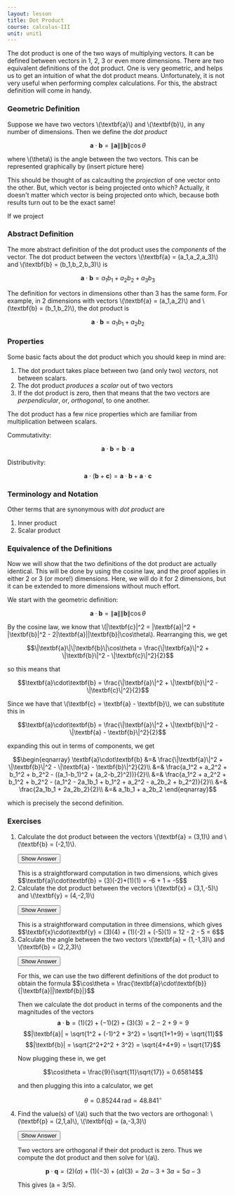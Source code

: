 ```yaml
---
layout: lesson
title: Dot Product
course: calculus-III
unit: unit1
---
```


The dot product is one of the two ways of multiplying vectors. It can be defined between vectors in 1, 2, 3 or even more dimensions. There are two equivalent definitions of the dot product. One is very geometric, and helps us to get an intuition of what the dot product means. Unfortunately, it is not very useful when performing complex calculations. For this, the abstract definition will come in handy. 

### Geometric Definition
Suppose we have two vectors \\(\textbf{a}\\) and \\(\textbf{b}\\), in any number of dimensions. Then we define the *dot product*

$$\textbf{a}\cdot\textbf{b} = \|\textbf{a}\|\|\textbf{b}\|\cos\theta$$

where \\(\theta\\) is the angle between the two vectors. This can be represented graphically by (insert picture here)

This should be thought of as calcaulting the *projection* of one vector onto the other. But, which vector is being projected onto which? Actually, it doesn't matter which vector is being projected onto which, because both results turn out to be the exact same!

If we project 

### Abstract Definition
The more abstract definition of the dot product uses the *components* of the vector. The dot product between the vectors \\(\textbf{a} = (a_1,a_2,a_3)\\) and \\(\textbf{b} = (b_1,b_2,b_3)\\) is 

$$\textbf{a}\cdot\textbf{b} = a_1b_1 + a_2b_2 + a_3b_3$$

The definition for vectors in dimensions other than 3 has the same form. For example, in 2 dimensions with vectors \\(\textbf{a} = (a_1,a_2)\\) and \\(\textbf{b} = (b_1,b_2)\\), the dot product is 

$$\textbf{a}\cdot\textbf{b} = a_1b_1 + a_2b_2$$

### Properties

Some basic facts about the dot product which you should keep in mind are:

1. The dot product takes place between two (and only two) *vectors*, not between scalars. 
2. The dot product *produces* a *scalar* out of two vectors
3. If the dot product is zero, then that means that the two vectors are *perpendicular*, or, *orthogonal*, to one another.

The dot product has a few nice properties which are familiar from multiplication between scalars. 

Commutativity: 

$$\textbf{a}\cdot\textbf{b} = \textbf{b}\cdot\textbf{a}$$

Distributivity: 

$$\textbf{a}\cdot(\textbf{b} + \textbf{c}) = \textbf{a}\cdot\textbf{b} + \textbf{a}\cdot\textbf{c}$$

### Terminology and Notation
Other terms that are synonymous with *dot product* are

1. Inner product
2. Scalar product

### Equivalence of the Definitions
Now we will show that the two definitions of the dot product are actually identical. This will be done by using the cosine law, and the proof applies in either 2 or 3 (or more!) dimensions. Here, we will do it for 2 dimensions, but it can be extended to more dimensions without much effort.

We start with the geometric definition: 

$$\textbf{a}\cdot\textbf{b} = \|\textbf{a}\|\|\textbf{b}\|\cos\theta$$

By the cosine law, we know that \\(\|\textbf{c}\|^2 = \|\textbf{a}\|^2 + \|\textbf{b}\|^2 - 2\|\textbf{a}\|\|\textbf{b}\|\cos\theta\\). Rearranging this, we get 

$$\|\textbf{a}\|\|\textbf{b}\|\cos\theta = \frac{\|\textbf{a}\|^2 + \|\textbf{b}\|^2 - \|\textbf{c}\|^2}{2}$$

so this means that 

$$\textbf{a}\cdot\textbf{b} = \frac{\|\textbf{a}\|^2 + \|\textbf{b}\|^2 - \|\textbf{c}\|^2}{2}$$

Since we have that \\(\textbf{c} = \textbf{a} - \textbf{b}\\), we can substitute this in

$$\textbf{a}\cdot\textbf{b} = \frac{\|\textbf{a}\|^2 + \|\textbf{b}\|^2 - \|\textbf{a} - \textbf{b}\|^2}{2}$$

expanding this out in terms of components, we get

$$\begin{eqnarray}
\textbf{a}\cdot\textbf{b} &=& \frac{\|\textbf{a}\|^2 + \|\textbf{b}\|^2 - \|\textbf{a} - \textbf{b}\|^2}{2}\\
&=& \frac{a_1^2 + a_2^2 + b_1^2 + b_2^2 - ((a_1-b_1)^2 + (a_2-b_2)^2))}{2}\\
&=& \frac{a_1^2 + a_2^2 + b_1^2 + b_2^2 - (a_1^2 - 2a_1b_1 + b_1^2 + a_2^2 - a_2b_2 + b_2^2)}{2}\\
&=& \frac{2a_1b_1 + 2a_2b_2}{2}\\
&=& a_1b_1 + a_2b_2
\end{eqnarray}$$

which is precisely the second definition.

### Exercises

<ol>
<li> <div> Calculate the dot product between the vectors \(\textbf{a} = (3,1)\) and \(\textbf{b} = (-2,1)\). </div>

<button onclick="myFunction('answer1')" class="answerButton">Show Answer</button>
<div  id="answer1" class="answer">
This is a straightforward computation in two dimensions, which gives 
$$\textbf{a}\cdot\textbf{b} = (3)(-2)+(1)(1) = -6 + 1 = -5$$ 
</div> </li>

<li> <div> Calculate the dot product between the vectors \(\textbf{x} = (3,1,-5)\) and \(\textbf{y} = (4,-2,1)\) </div>

<button onclick="myFunction('answer2')" class="answerButton">Show Answer</button>
<div  id="answer2" class="answer">
This is a straightforward computation in three dimensions, which gives
$$\textbf{x}\cdot\textbf{y} = (3)(4) + (1)(-2) + (-5)(1) = 12 - 2 - 5 = 6$$
</div> </li>

<li> <div> Calculate the angle between the two vectors \(\textbf{a} = (1,-1,3)\) and \(\textbf{b} = (2,2,3)\)</div>

<button onclick="myFunction('answer3')" class="answerButton">Show Answer</button>
<div  id="answer3" class="answer">
For this, we can use the two different definitions of the dot product to obtain the formula
$$\cos\theta = \frac{\textbf{a}\cdot\textbf{b}}{|\textbf{a}||\textbf{b}|}$$

Then we calculate the dot product in terms of the components and the magnitudes of the vectors
$$\textbf{a}\cdot\textbf{b} = (1)(2) + (-1)(2) + (3)(3) = 2 - 2 + 9 = 9$$ 
$$|\textbf{a}| = \sqrt{1^2 + (-1)^2 + 3^2} = \sqrt{1+1+9} = \sqrt{11}$$
$$|\textbf{b}| = \sqrt{2^2+2^2 + 3^2} = \sqrt{4+4+9} = \sqrt{17}$$

Now plugging these in, we get

$$\cos\theta = \frac{9}{\sqrt{11}\sqrt{17}} =  0.65814$$

and then plugging this into a calculator, we get

$$\theta = 0.85244\,\text{rad} =   48.841^\circ$$
</div> </li>

<li> <div> Find the value(s) of \(a\) such that the two vectors are orthogonal: \(\textbf{p} = (2,1,a)\), \(\textbf{q} = (a,-3,3)\) </div>

<button onclick="myFunction('answer4')" class="answerButton">Show Answer</button>
<div  id="answer4" class="answer">
Two vectors are orthogonal if their dot product is zero. Thus we compute the dot product and then solve for \(a\).

$$\textbf{p}\cdot\textbf{q} = (2)(a) + (1)(-3) + (a)(3) = 2a - 3 + 3a = 5a - 3$$

This gives \(a = 3/5\).
</div> </li>
</ol>
